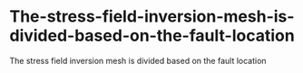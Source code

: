 # The-stress-field-inversion-mesh-is-divided-based-on-the-fault-location
The stress field inversion mesh is divided based on the fault location
